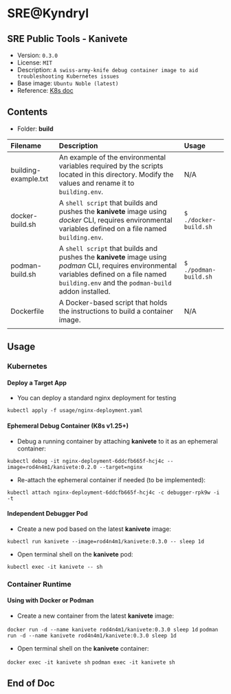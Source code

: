 # SRE@Kyndryl

## SRE Public Tools - Kanivete

* Version: `0.3.0`
* License: `MIT`
* Description: `A swiss-army-knife debug container image to aid troubleshooting Kubernetes issues`
* Base image: `Ubuntu Noble (latest)`
* Reference: [K8s doc](https://kubernetes.io/docs/tasks/debug/debug-application/debug-running-pod/)

## Contents

* Folder: **build**

| **Filename** | **Description** | **Usage** |
|:-------------|:----------------------------|:----------------------------|
| building-example.txt | An example of the environmental variables required by the scripts located in this directory. Modify the values and rename it to `building.env`. | N/A |
| docker-build.sh | A `shell script` that builds and pushes the **kanivete** image using *docker* CLI, requires environmental variables defined on a file named `building.env`. | `$ ./docker-build.sh`|
| podman-build.sh | A `shell script` that builds and pushes the **kanivete** image using *podman* CLI, requires environmental variables defined on a file named `building.env` and the `podman-build` addon installed. | `$ ./podman-build.sh`|
| Dockerfile | A Docker-based script that holds the instructions to build a container image. | N/A |
| | | |

## Usage

### Kubernetes

#### Deploy a Target App

* You can deploy a standard nginx deployment for testing

`kubectl apply -f usage/nginx-deployment.yaml`

#### Ephemeral Debug Container (K8s v1.25+)

* Debug a running container by attaching **kanivete** to it as an ephemeral container:

`kubectl debug -it nginx-deployment-6ddcfb665f-hcj4c --image=rod4n4m1/kanivete:0.2.0 --target=nginx`

* Re-attach the ephemeral container if needed (to be implemented):

`kubectl attach nginx-deployment-6ddcfb665f-hcj4c -c debugger-rpk9w -i -t`

#### Independent Debugger Pod

* Create a new pod based on the latest **kanivete** image:

`kubectl run kanivete --image=rod4n4m1/kanivete:0.3.0 -- sleep 1d`

* Open terminal shell on the **kanivete** pod:

`kubectl exec -it kanivete -- sh`

### Container Runtime

#### Using with Docker or Podman

* Create a new container from the latest **kanivete** image:

`docker run -d --name kanivete rod4n4m1/kanivete:0.3.0 sleep 1d`
`podman run -d --name kanivete rod4n4m1/kanivete:0.3.0 sleep 1d`

* Open terminal shell on the **kanivete** container:

`docker exec -it kanivete sh`
`podman exec -it kanivete sh`

## End of Doc
